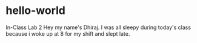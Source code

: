 # hello-world
In-Class Lab 2
Hey my name's Dhiraj. I was all sleepy during today's class because i woke up at 8 for my shift and slept late. 
